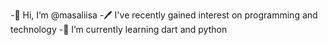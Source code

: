 -👋 Hi, I’m @masaliisa
-🖊 I've recently gained interest on programming and technology
-🌱 I’m currently learning dart and python
